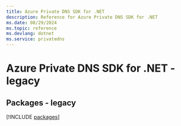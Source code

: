 ```yaml
---
title: Azure Private DNS SDK for .NET
description: Reference for Azure Private DNS SDK for .NET
ms.date: 08/29/2024
ms.topic: reference
ms.devlang: dotnet
ms.service: privatedns
---
```

# Azure Private DNS SDK for .NET - legacy
## Packages - legacy
[!INCLUDE [packages](private-dns-index.md)]